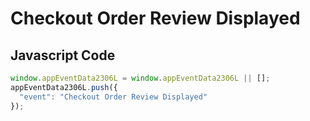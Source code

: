 # Checkout Order Review Displayed

### 

## Javascript Code
```js
window.appEventData2306L = window.appEventData2306L || [];
appEventData2306L.push({
  "event": "Checkout Order Review Displayed"
});
```




